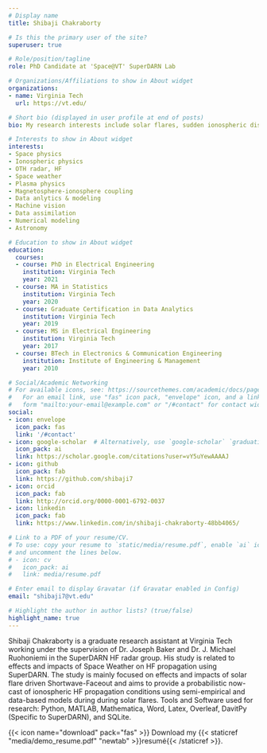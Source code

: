 ```yaml
---
# Display name
title: Shibaji Chakraborty

# Is this the primary user of the site?
superuser: true

# Role/position/tagline
role: PhD Candidate at 'Space@VT' SuperDARN Lab

# Organizations/Affiliations to show in About widget
organizations:
- name: Virginia Tech
  url: https://vt.edu/

# Short bio (displayed in user profile at end of posts)
bio: My research interests include solar flares, sudden ionospheric disturbances, geomagnetic storms, coronal holes.

# Interests to show in About widget
interests:
- Space physics
- Ionospheric physics
- OTH radar, HF
- Space weather
- Plasma physics
- Magnetosphere-ionosphere coupling
- Data anlytics & modeling
- Machine vision
- Data assimilation
- Numerical modeling
- Astronomy

# Education to show in About widget
education:
  courses:
  - course: PhD in Electrical Engineering
    institution: Virginia Tech
    year: 2021
  - course: MA in Statistics
    institution: Virginia Tech
    year: 2020
  - course: Graduate Certification in Data Analytics
    institution: Virginia Tech
    year: 2019
  - course: MS in Electrical Engineering
    institution: Virginia Tech
    year: 2017
  - course: BTech in Electronics & Communication Engineering
    institution: Institute of Engineering & Management
    year: 2010

# Social/Academic Networking
# For available icons, see: https://sourcethemes.com/academic/docs/page-builder/#icons
#   For an email link, use "fas" icon pack, "envelope" icon, and a link in the
#   form "mailto:your-email@example.com" or "/#contact" for contact widget.
social:
- icon: envelope
  icon_pack: fas
  link: '/#contact'
- icon: google-scholar  # Alternatively, use `google-scholar` `graduation-cap` icon from `ai` icon pack
  icon_pack: ai
  link: https://scholar.google.com/citations?user=vY5uYewAAAAJ
- icon: github
  icon_pack: fab
  link: https://github.com/shibaji7
- icon: orcid
  icon_pack: fab
  link: http://orcid.org/0000-0001-6792-0037
- icon: linkedin
  icon_pack: fab
  link: https://www.linkedin.com/in/shibaji-chakraborty-48bb4065/

# Link to a PDF of your resume/CV.
# To use: copy your resume to `static/media/resume.pdf`, enable `ai` icons in `params.toml`, 
# and uncomment the lines below.
# - icon: cv
#   icon_pack: ai
#   link: media/resume.pdf

# Enter email to display Gravatar (if Gravatar enabled in Config)
email: "shibaji7@vt.edu"

# Highlight the author in author lists? (true/false)
highlight_name: true
---
```


Shibaji Chakraborty is a graduate research assistant at Virginia Tech working under the supervision of Dr. Joseph Baker and Dr. J. Michael Ruohoniemi in the SuperDARN HF radar group. His study is related to effects and impacts of Space Weather on HF propagation using SuperDARN. The study is mainly focused on effects and impacts of solar flare driven Shortwave-Faceout and aims to provide a probabilistic now-cast of ionospheric HF propagation conditions using semi-empirical and data-based models during during solar flares. Tools and Software used for research: Python, MATLAB, Mathematica, Word, Latex, Overleaf, DavitPy (Specific to SuperDARN), and SQLite.

{{< icon name="download" pack="fas" >}} Download my {{< staticref "media/demo_resume.pdf" "newtab" >}}resumé{{< /staticref >}}.
